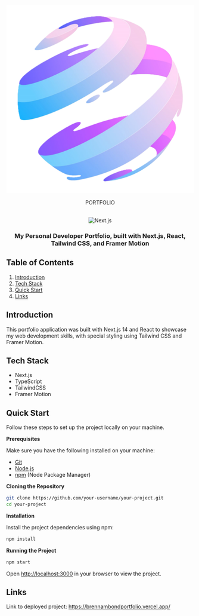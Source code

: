 <div align="center">
  <br />
      <img className='w-[200px] h-[200px]' src="/public/assets/images/logo.png" alt="Project Banner">
       <p className='text-pink-600 text-2xl font-semibold block'>PORTFOLIO</p>
  <br />

  <div>
    <img src="https://img.shields.io/badge/-Next_JS_14-black?style=for-the-badge&logoColor=white&logo=nextdotjs&color=000000" alt="Next.js" />
  </div>

  <h3 align="center">My Personal Developer Portfolio, built with Next.js, React, Tailwind CSS, and Framer Motion</h3>
</div>

## <a name="table">Table of Contents</a>

1. [Introduction](#introduction)
2. [Tech Stack](#tech-stack)
3. [Quick Start](#quick-start)
4. [Links](#links)

## <a name="introduction">Introduction</a>

This portfolio application was built with Next.js 14 and React to showcase my web development skills, with special styling using Tailwind CSS and Framer Motion.

## <a name="tech-stack">Tech Stack</a>

- Next.js
- TypeScript
- TailwindCSS
- Framer Motion

## <a name="quick-start">Quick Start</a>

Follow these steps to set up the project locally on your machine.

**Prerequisites**

Make sure you have the following installed on your machine:

- [Git](https://git-scm.com/)
- [Node.js](https://nodejs.org/en)
- [npm](https://www.npmjs.com/) (Node Package Manager)

**Cloning the Repository**

```bash
git clone https://github.com/your-username/your-project.git
cd your-project
```

**Installation**

Install the project dependencies using npm:

```bash
npm install
```

**Running the Project**

```bash
npm start
```

Open [http://localhost:3000](http://localhost:3000) in your browser to view the project.

## <a name="links">Links</a>

Link to deployed project: https://brennambondportfolio.vercel.app/
